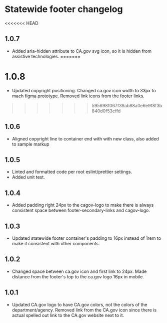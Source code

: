 # Statewide footer changelog

<<<<<<< HEAD
## 1.0.7 
* Added aria-hidden attribute to CA.gov svg icon, so it is hidden from assistive technologies.
=======
# 1.0.8 
* Updated copyright positioning. Changed ca.gov icon width to 33px to mach figma prototype. Removed link icons from the footer links.
>>>>>>> 595698f067f39ab88a0e6e9f8f3b840d0f53cffd

## 1.0.6 
* Aligned copyright line to container end with with new class, also added to sample markup

## 1.0.5
* Linted and formatted code per root eslint/prettier settings.
* Added unit test.

## 1.0.4
* Added padding right 24px to the cagov-logo to make there is always consistent space between footer-secondary-links and cagov-logo.

## 1.0.3
* Updated statewide footer container's padding to 16px instead of 1rem to make it consistent with other components.

## 1.0.2
* Changed space between ca.gov icon and first link to 24px. Made distance from the footer's top to the ca.gov logo 16px in mobile.

## 1.0.1
* Updated CA.gov logo to have CA.gov colors, not the colors of the department/agency. Removed link from the CA.gov icon since there is actual spelled out link to the CA.gov website next to it.
